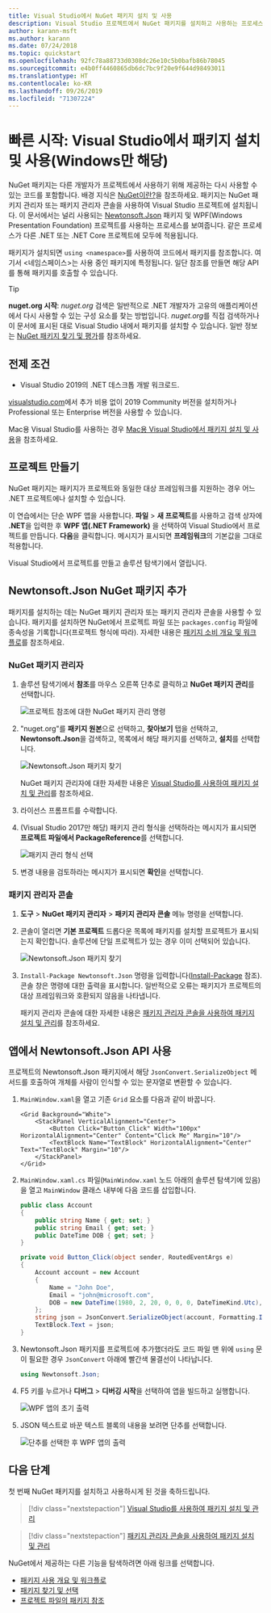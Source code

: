 ```yaml
---
title: Visual Studio에서 NuGet 패키지 설치 및 사용
description: Visual Studio 프로젝트에서 NuGet 패키지를 설치하고 사용하는 프로세스에 대한 연습 자습서입니다.
author: karann-msft
ms.author: karann
ms.date: 07/24/2018
ms.topic: quickstart
ms.openlocfilehash: 92fc78a88733d0308dc26e10c5b0bafb86b78045
ms.sourcegitcommit: e4b0ff4460865db6dc7bc9f20e9f644d98493011
ms.translationtype: HT
ms.contentlocale: ko-KR
ms.lasthandoff: 09/26/2019
ms.locfileid: "71307224"
---
```

# <a name="quickstart-install-and-use-a-package-in-visual-studio-windows-only"></a>빠른 시작: Visual Studio에서 패키지 설치 및 사용(Windows만 해당)

NuGet 패키지는 다른 개발자가 프로젝트에서 사용하기 위해 제공하는 다시 사용할 수 있는 코드를 포함합니다. 배경 지식은 [NuGet이란?](../What-is-NuGet.md)을 참조하세요. 패키지는 NuGet 패키지 관리자 또는 패키지 관리자 콘솔을 사용하여 Visual Studio 프로젝트에 설치됩니다. 이 문서에서는 널리 사용되는 [Newtonsoft.Json](https://www.nuget.org/packages/Newtonsoft.Json/) 패키지 및 WPF(Windows Presentation Foundation) 프로젝트를 사용하는 프로세스를 보여줍니다. 같은 프로세스가 다른 .NET 또는 .NET Core 프로젝트에 모두에 적용됩니다.

패키지가 설치되면 `using <namespace>`를 사용하여 코드에서 패키지를 참조합니다. 여기서 \<네임스페이스\>는 사용 중인 패키지에 특정됩니다. 일단 참조를 만들면 해당 API를 통해 패키지를 호출할 수 있습니다.

> [!Tip]
> **nuget.org 시작**: *nuget.org* 검색은 일반적으로 .NET 개발자가 고유의 애플리케이션에서 다시 사용할 수 있는 구성 요소를 찾는 방법입니다. *nuget.org*를 직접 검색하거나 이 문서에 표시된 대로 Visual Studio 내에서 패키지를 설치할 수 있습니다. 일반 정보는 [NuGet 패키지 찾기 및 평가](../consume-packages/finding-and-choosing-packages.md)를 참조하세요.

## <a name="prerequisites"></a>전제 조건

- Visual Studio 2019의 .NET 데스크톱 개발 워크로드.

[visualstudio.com](https://www.visualstudio.com/)에서 추가 비용 없이 2019 Community 버전을 설치하거나 Professional 또는 Enterprise 버전을 사용할 수 있습니다.

Mac용 Visual Studio를 사용하는 경우 [Mac용 Visual Studio에서 패키지 설치 및 사용](install-and-use-a-package-in-visual-studio-mac.md)을 참조하세요.

## <a name="create-a-project"></a>프로젝트 만들기

NuGet 패키지는 패키지가 프로젝트와 동일한 대상 프레임워크를 지원하는 경우 어느 .NET 프로젝트에나 설치할 수 있습니다.

이 연습에서는 단순 WPF 앱을 사용합니다. **파일** > **새 프로젝트**를 사용하고 검색 상자에 **.NET**을 입력한 후 **WPF 앱(.NET Framework)** 을 선택하여 Visual Studio에서 프로젝트를 만듭니다. **다음**을 클릭합니다. 메시지가 표시되면 **프레임워크**의 기본값을 그대로 적용합니다.

Visual Studio에서 프로젝트를 만들고 솔루션 탐색기에서 열립니다.

## <a name="add-the-newtonsoftjson-nuget-package"></a>Newtonsoft.Json NuGet 패키지 추가

패키지를 설치하는 데는 NuGet 패키지 관리자 또는 패키지 관리자 콘솔을 사용할 수 있습니다. 패키지를 설치하면 NuGet에서 프로젝트 파일 또는 `packages.config` 파일에 종속성을 기록합니다(프로젝트 형식에 따라). 자세한 내용은 [패키지 소비 개요 및 워크플로](../consume-packages/Overview-and-Workflow.md)를 참조하세요.

### <a name="nuget-package-manager"></a>NuGet 패키지 관리자

1. 솔루션 탐색기에서 **참조**를 마우스 오른쪽 단추로 클릭하고 **NuGet 패키지 관리**를 선택합니다.

    ![프로젝트 참조에 대한 NuGet 패키지 관리 명령](media/QS_Use-02-ManageNuGetPackages.png)

1. "nuget.org"를 **패키지 원본**으로 선택하고, **찾아보기** 탭을 선택하고, **Newtonsoft.Json**을 검색하고, 목록에서 해당 패키지를 선택하고, **설치**를 선택합니다.

    ![Newtonsoft.Json 패키지 찾기](media/QS_Use-03-NewtonsoftJson.png)

    NuGet 패키지 관리자에 대한 자세한 내용은 [Visual Studio를 사용하여 패키지 설치 및 관리](../consume-packages/install-use-packages-visual-studio.md)를 참조하세요.

1. 라이선스 프롬프트를 수락합니다.

1. (Visual Studio 2017만 해당) 패키지 관리 형식을 선택하라는 메시지가 표시되면 **프로젝트 파일에서 PackageReference**를 선택합니다.

    ![패키지 관리 형식 선택](media/QS_Use-03b-SelectFormat.png)

1. 변경 내용을 검토하라는 메시지가 표시되면 **확인**을 선택합니다.

### <a name="package-manager-console"></a>패키지 관리자 콘솔

1. **도구** > **NuGet 패키지 관리자** > **패키지 관리자 콘솔** 메뉴 명령을 선택합니다.

1. 콘솔이 열리면 **기본 프로젝트** 드롭다운 목록에 패키지를 설치할 프로젝트가 표시되는지 확인합니다. 솔루션에 단일 프로젝트가 있는 경우 이미 선택되어 있습니다.

    ![Newtonsoft.Json 패키지 찾기](media/QS_Use-08-Console1.png)

1. `Install-Package Newtonsoft.Json` 명령을 입력합니다([Install-Package](../reference/ps-reference/ps-ref-install-package.md) 참조). 콘솔 창은 명령에 대한 출력을 표시합니다. 일반적으로 오류는 패키지가 프로젝트의 대상 프레임워크와 호환되지 않음을 나타냅니다.

   패키지 관리자 콘솔에 대한 자세한 내용은 [패키지 관리자 콘솔을 사용하여 패키지 설치 및 관리](../consume-packages/install-use-packages-powershell.md)를 참조하세요.

## <a name="use-the-newtonsoftjson-api-in-the-app"></a>앱에서 Newtonsoft.Json API 사용

프로젝트의 Newtonsoft.Json 패키지에서 해당 `JsonConvert.SerializeObject` 메서드를 호출하여 개체를 사람이 인식할 수 있는 문자열로 변환할 수 있습니다.

1. `MainWindow.xaml`을 열고 기존 `Grid` 요소를 다음과 같이 바꿉니다.

    ```xaml
    <Grid Background="White">
        <StackPanel VerticalAlignment="Center">
            <Button Click="Button_Click" Width="100px" HorizontalAlignment="Center" Content="Click Me" Margin="10"/>
            <TextBlock Name="TextBlock" HorizontalAlignment="Center" Text="TextBlock" Margin="10"/>
        </StackPanel>
    </Grid>
    ```

1. `MainWindow.xaml.cs` 파일(`MainWindow.xaml` 노드 아래의 솔루션 탐색기에 있음)을 열고 `MainWindow` 클래스 내부에 다음 코드를 삽입합니다.

    ```cs
    public class Account
    {
        public string Name { get; set; }
        public string Email { get; set; }
        public DateTime DOB { get; set; }
    }

    private void Button_Click(object sender, RoutedEventArgs e)
    {
        Account account = new Account
        {
            Name = "John Doe",
            Email = "john@microsoft.com",
            DOB = new DateTime(1980, 2, 20, 0, 0, 0, DateTimeKind.Utc),
        };
        string json = JsonConvert.SerializeObject(account, Formatting.Indented);
        TextBlock.Text = json;
    }
    ```

1. Newtonsoft.Json 패키지를 프로젝트에 추가했더라도 코드 파일 맨 위에 `using` 문이 필요한 경우 `JsonConvert` 아래에 빨간색 물결선이 나타납니다.

    ```cs
    using Newtonsoft.Json;
    ```

1. F5 키를 누르거나 **디버그** > **디버깅 시작**을 선택하여 앱을 빌드하고 실행합니다.

    ![WPF 앱의 초기 출력](media/QS_Use-06-AppStart.png)

1. JSON 텍스트로 바꾼 텍스트 블록의 내용을 보려면 단추를 선택합니다.

    ![단추를 선택한 후 WPF 앱의 출력](media/QS_Use-07-AppEnd.png)

## <a name="next-steps"></a>다음 단계

첫 번째 NuGet 패키지를 설치하고 사용하시게 된 것을 축하드립니다.

> [!div class="nextstepaction"]
> [Visual Studio를 사용하여 패키지 설치 및 관리](../consume-packages/install-use-packages-visual-studio.md)

> [!div class="nextstepaction"]
> [패키지 관리자 콘솔을 사용하여 패키지 설치 및 관리](../consume-packages/install-use-packages-powershell.md)

NuGet에서 제공하는 다른 기능을 탐색하려면 아래 링크를 선택합니다.

- [패키지 사용 개요 및 워크플로](../consume-packages/overview-and-workflow.md)
- [패키지 찾기 및 선택](../consume-packages/finding-and-choosing-packages.md)
- [프로젝트 파일의 패키지 참조](../consume-packages/package-references-in-project-files.md)

